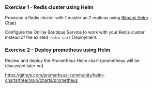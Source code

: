
### Exercise 1 -  Redis cluster using Helm

Provision a Redis cluster with 1 master an 2 replicas using [Bitnami Helm Chart](https://artifacthub.io/packages/helm/bitnami/redis) 

Configure the Online Boutique Service to work with your Redis cluster instead of the existed `redis-cart` Deployment.  

### Exercise 2 - Deploy prometheus using Helm

Review and deploy the Prometheus Helm chart (prometheus will be discussed later on). 

https://github.com/prometheus-community/helm-charts/tree/main/charts/prometheus

